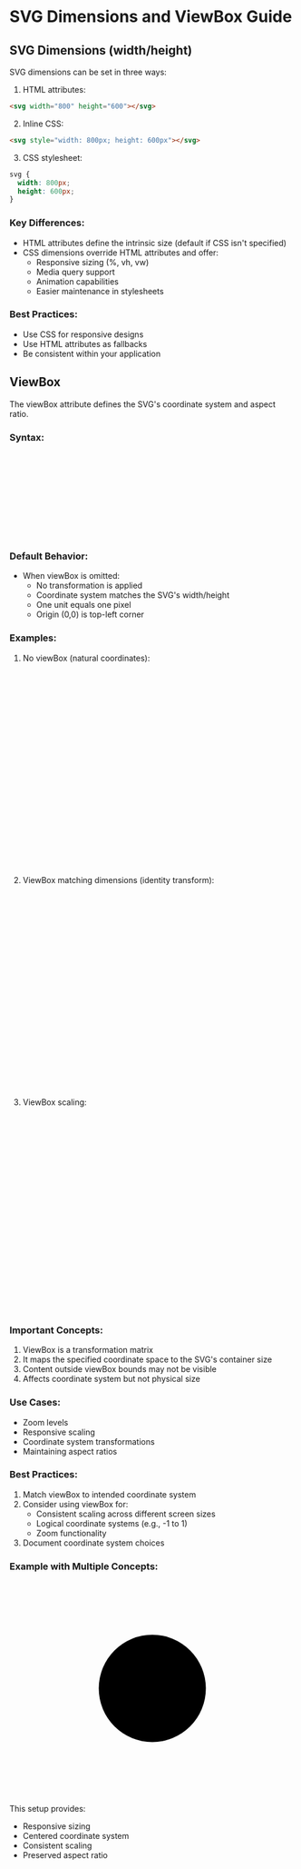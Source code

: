 # SVG Dimensions and ViewBox Guide

## SVG Dimensions (width/height)

SVG dimensions can be set in three ways:

1. HTML attributes:

```html
<svg width="800" height="600"></svg>
```

2. Inline CSS:

```html
<svg style="width: 800px; height: 600px"></svg>
```

3. CSS stylesheet:

```css
svg {
  width: 800px;
  height: 600px;
}
```

### Key Differences:

- HTML attributes define the intrinsic size (default if CSS isn't specified)
- CSS dimensions override HTML attributes and offer:
  - Responsive sizing (%, vh, vw)
  - Media query support
  - Animation capabilities
  - Easier maintenance in stylesheets

### Best Practices:

- Use CSS for responsive designs
- Use HTML attributes as fallbacks
- Be consistent within your application

## ViewBox

The viewBox attribute defines the SVG's coordinate system and aspect ratio.

### Syntax:

<svg viewBox="min-x min-y width height">

### Default Behavior:

- When viewBox is omitted:
  - No transformation is applied
  - Coordinate system matches the SVG's width/height
  - One unit equals one pixel
  - Origin (0,0) is top-left corner

### Examples:

1. No viewBox (natural coordinates):
   <svg width="800" height="600">
   <!-- Coordinates match pixels 1:1 -->
   <circle cx="400" cy="300" r="50"/>
   </svg>

2. ViewBox matching dimensions (identity transform):
   <svg width="800" height="600" viewBox="0 0 800 600">
   <!-- Behaves the same as no viewBox -->
   <circle cx="400" cy="300" r="50"/>
   </svg>

3. ViewBox scaling:
   <svg width="800" height="600" viewBox="0 0 400 300">
   <!-- Everything is scaled 2x -->
   <!-- To appear at center, use: -->
   <circle cx="200" cy="150" r="25"/>
   </svg>

### Important Concepts:

1. ViewBox is a transformation matrix
2. It maps the specified coordinate space to the SVG's container size
3. Content outside viewBox bounds may not be visible
4. Affects coordinate system but not physical size

### Use Cases:

- Zoom levels
- Responsive scaling
- Coordinate system transformations
- Maintaining aspect ratios

### Best Practices:

1. Match viewBox to intended coordinate system
2. Consider using viewBox for:
   - Consistent scaling across different screen sizes
   - Logical coordinate systems (e.g., -1 to 1)
   - Zoom functionality
3. Document coordinate system choices

### Example with Multiple Concepts:

<!-- Physical size via CSS for responsiveness -->
<style>
.game-svg {
    width: 100%;
    max-width: 800px;
    height: auto;
    aspect-ratio: 4/3;
}
</style>

<!-- Coordinate system via viewBox -->
<svg class="game-svg" viewBox="-100 -100 200 200">
    <!-- Centered coordinate system -->
    <circle cx="0" cy="0" r="50"/>
</svg>

This setup provides:

- Responsive sizing
- Centered coordinate system
- Consistent scaling
- Preserved aspect ratio
